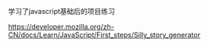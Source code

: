 
学习了javascript基础后的项目练习

https://developer.mozilla.org/zh-CN/docs/Learn/JavaScript/First_steps/Silly_story_generator